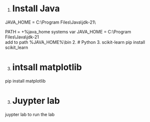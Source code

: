 1. # Install Java
JAVA_HOME = C:\Program Files\Java\jdk-21\

PATH =<EXITSTIN GPATH> +%java_home
systems var	JAVA_HOME = C:\Program Files\Java\jdk-21\
add to  path	%JAVA_HOME%\bin
2. # Python
3. scikit-learn
pip install scikit_learn

3. # intsall matplotlib
pip install matplotlib

3. # Juypter lab
juypter lab to run the lab


